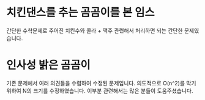 # 치킨댄스를 추는 곰곰이를 본 임스
간단한 수학문제로 주어진 치킨수와 콜라 + 맥주 관련해서 처리하면 되는 간단한 문제였습니다.

# 인사성 밝은 곰곰이
기존 문제에서 여러 의견들을 수렴하여 수정된 문제입니다.
의도적으로 O(n^2)를 막기 위하여 N의 크기를 수정하였습니다.
이부분 관련해서는 많은 분들이 도움주셨습니다.
